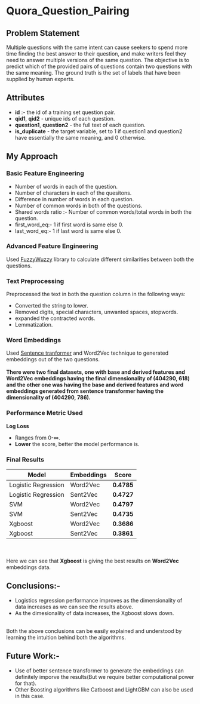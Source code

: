 # Quora_Question_Pairing
## Problem Statement
Multiple questions with the same intent can cause seekers to spend more time finding the best answer to their question, and make writers feel they need to answer multiple versions of the same question. The objective is to predict which of the provided pairs of questions contain two questions with the same meaning. The ground truth is the set of labels that have been supplied by human experts. 

## Attributes
 - **id** :- the id of a training set question pair.
 - **qid1**, **qid2** - unique ids of each question.
 - **question1**, **question2** - the full text of each question.
 - **is_duplicate** - the target variable, set to 1 if question1 and question2 have essentially the same meaning, and 0 otherwise.

## My Approach
### Basic Feature Engineering
 - Number of words in each of the question.
 - Number of characters in each of the quesitons.
 - Difference in number of words in each question.
 - Number of common words in both of the questions.
 - Shared words ratio :- Number of common words/total words in both the question.
 - first_word_eq:- 1 if first word is same else 0.
 - last_word_eq:- 1 if last word is same else 0.

### Advanced Feature Engineering
Used [FuzzyWuzzy](https://chairnerd.seatgeek.com/fuzzywuzzy-fuzzy-string-matching-in-python/) library to calculate different similarities between both the questions.

### Text Preprocessing
Preprocessed the text in both the question column in the following ways:
 - Converted the string to lower.
 - Removed digits, special characters, unwanted spaces, stopwords.
 - expanded the contracted words.
 - Lemmatization. 

### Word Embeddings
Used [Sentence tranformer](https://huggingface.co/sentence-transformers/paraphrase-MiniLM-L3-v2) and Word2Vec technique to generated embeddings out of the two questions.
<br><br>
**There were two final datasets, one with base and derived features and Word2Vec embeddings having the final dimensionality of (404290, 618) and the other one was having the base and derived features and word embeddings generated from sentence transformer having the dimensionality of (404290, 786).**

### Performance Metric Used
**Log Loss**
 - Ranges from 0-∞.
 - **Lower** the score, better the model performance is.

### Final Results
Model | Embeddings | Score
--- | --- | ---
Logistic Regression | Word2Vec | **0.4785**
Logistic Regression | Sent2Vec | **0.4727**
SVM | Word2Vec | **0.4797**
SVM | Sent2Vec | **0.4735**
Xgboost | Word2Vec | **0.3686**
Xgboost | Sent2Vec | **0.3861**
<br><br>
Here we can see that **Xgboost** is giving the best results on **Word2Vec** embeddings data.

## Conclusions:-
 - Logistics regression performance improves as the dimensionality of data increases as we can see the results above.
 - As the dimesionality of data increases, the Xgboost slows down.
<br>
Both the above conclusions can be easily explained and understood by learning the intuition behind both the algorithms.

## Future Work:-
 - Use of better sentence transformer to generate the embeddings can definitely imporve the results(But we require better computational power for that).
 - Other Boosting algorithms like Catboost and LightGBM can also be used in this case.
